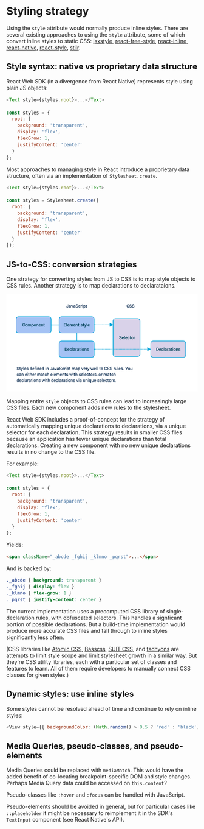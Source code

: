 # Styling strategy

Using the `style` attribute would normally produce inline styles. There are
several existing approaches to using the `style` attribute, some of which
convert inline styles to static CSS:
[jsxstyle](https://github.com/petehunt/jsxstyle),
[react-free-style](https://github.com/blakeembrey/react-free-style/),
[react-inline](https://github.com/martinandert/react-inline),
[react-native](https://facebook.github.io/react-native/),
[react-style](https://github.com/js-next/react-style),
[stilr](https://github.com/kodyl/stilr).

## Style syntax: native vs proprietary data structure

React Web SDK (in a divergence from React Native) represents style using plain
JS objects:

```js
<Text style={styles.root}>...</Text>

const styles = {
  root: {
    background: 'transparent',
    display: 'flex',
    flexGrow: 1,
    justifyContent: 'center'
  }
};
```

Most approaches to managing style in React introduce a proprietary data
structure, often via an implementation of `Stylesheet.create`.

```js
<Text style={styles.root}>...</Text>

const styles = Stylesheet.create({
  root: {
    background: 'transparent',
    display: 'flex',
    flexGrow: 1,
    justifyContent: 'center'
  }
});
```

## JS-to-CSS: conversion strategies

One strategy for converting styles from JS to CSS is to map style objects to
CSS rules. Another strategy is to map declarations to declarataions.

![](../static/styling-strategy.png)

Mapping entire `style` objects to CSS rules can lead to increasingly large CSS
files. Each new component adds new rules to the stylesheet.

React Web SDK includes a proof-of-concept for the strategy of automatically
mapping unique declarations to declarations, via a unique selector for each
declaration. This strategy results in smaller CSS files because an application
has fewer unique declarations than total declarations. Creating a new
component with no new unique declarations results in no change to the CSS file.

For example:

```js
<Text style={styles.root}>...</Text>

const styles = {
  root: {
    background: 'transparent',
    display: 'flex',
    flexGrow: 1,
    justifyContent: 'center'
  }
};
```

Yields:

```html
<span className="_abcde _fghij _klmno _pqrst">...</span>
```

And is backed by:

```css
._abcde { background: transparent }
._fghij { display: flex }
._klmno { flex-grow: 1 }
._pqrst { justify-content: center }
```

The current implementation uses a precomputed CSS library of single-declaration
rules, with obfuscated selectors. This handles a signficant portion of possible
declarations. But a build-time implementation would produce more accurate CSS
files and fall through to inline styles significantly less often.


(CSS libraries like [Atomic CSS](http://acss.io/),
[Basscss](http://www.basscss.com/), [SUIT CSS](https://suitcss.github.io/), and
[tachyons](http://tachyons.io/) are attempts to limit style scope and limit
stylesheet growth in a similar way. But they're CSS utility libraries, each with a
particular set of classes and features to learn. All of them require developers
to manually connect CSS classes for given styles.)

## Dynamic styles: use inline styles

Some styles cannot be resolved ahead of time and continue to rely on inline
styles:

```js
<View style={{ backgroundColor: (Math.random() > 0.5 ? 'red' : 'black') }}>...</Text>
```

## Media Queries, pseudo-classes, and pseudo-elements

Media Queries could be replaced with `mediaMatch`. This would have the added
benefit of co-locating breakpoint-specific DOM and style changes. Perhaps Media
Query data could be accessed on `this.content`?

Pseudo-classes like `:hover` and `:focus` can be handled with JavaScript.

Pseudo-elements should be avoided in general, but for particular cases like
`::placeholder` it might be necessary to reimplement it in the SDK's
`TextInput` component (see React Native's API).
